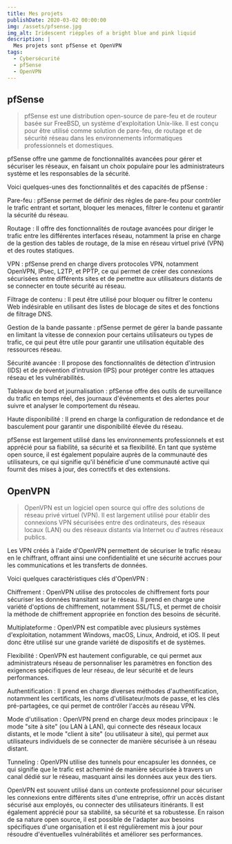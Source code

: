 ```yaml
---
title: Mes projets
publishDate: 2020-03-02 00:00:00
img: /assets/pfsense.jpg
img_alt: Iridescent riépples of a bright blue and pink liquid
description: | 
  Mes projets sont pfSense et OpenVPN
tags:
  - Cybersécurité
  - pfSense
  - OpenVPN
---
```


## pfSense

> pfSense est une distribution open-source de pare-feu et de routeur basée sur FreeBSD, un système d'exploitation Unix-like. Il est conçu pour être utilisé comme solution de pare-feu, de routage et de sécurité réseau dans les environnements informatiques professionnels et domestiques.

 pfSense offre une gamme de fonctionnalités avancées pour gérer et sécuriser les réseaux, en faisant un choix populaire pour les administrateurs système et les responsables de la sécurité.

Voici quelques-unes des fonctionnalités et des capacités de pfSense :

Pare-feu : pfSense permet de définir des règles de pare-feu pour contrôler le trafic entrant et sortant, bloquer les menaces, filtrer le contenu et garantir la sécurité du réseau.

Routage : Il offre des fonctionnalités de routage avancées pour diriger le trafic entre les différentes interfaces réseau, notamment la prise en charge de la gestion des tables de routage, de la mise en réseau virtuel privé (VPN) et des routes statiques.

VPN : pfSense prend en charge divers protocoles VPN, notamment OpenVPN, IPsec, L2TP, et PPTP, ce qui permet de créer des connexions sécurisées entre différents sites et de permettre aux utilisateurs distants de se connecter en toute sécurité au réseau.

Filtrage de contenu : Il peut être utilisé pour bloquer ou filtrer le contenu Web indésirable en utilisant des listes de blocage de sites et des fonctions de filtrage DNS.

Gestion de la bande passante : pfSense permet de gérer la bande passante en limitant la vitesse de connexion pour certains utilisateurs ou types de trafic, ce qui peut être utile pour garantir une utilisation équitable des ressources réseau.

Sécurité avancée : Il propose des fonctionnalités de détection d'intrusion (IDS) et de prévention d'intrusion (IPS) pour protéger contre les attaques réseau et les vulnérabilités.

Tableaux de bord et journalisation : pfSense offre des outils de surveillance du trafic en temps réel, des journaux d'événements et des alertes pour suivre et analyser le comportement du réseau.

Haute disponibilité : Il prend en charge la configuration de redondance et de basculement pour garantir une disponibilité élevée du réseau.

pfSense est largement utilisé dans les environnements professionnels et est apprécié pour sa fiabilité, sa sécurité et sa flexibilité. En tant que système open source, il est également populaire auprès de la communauté des utilisateurs, ce qui signifie qu'il bénéficie d'une communauté active qui fournit des mises à jour, des correctifs et des extensions.

## OpenVPN

> OpenVPN est un logiciel open source qui offre des solutions de réseau privé virtuel (VPN). Il est largement utilisé pour établir des connexions VPN sécurisées entre des ordinateurs, des réseaux locaux (LAN) ou des réseaux distants via Internet ou d'autres réseaux publics.

Les VPN créés à l'aide d'OpenVPN permettent de sécuriser le trafic réseau en le chiffrant, offrant ainsi une confidentialité et une sécurité accrues pour les communications et les transferts de données.

Voici quelques caractéristiques clés d'OpenVPN :

Chiffrement : OpenVPN utilise des protocoles de chiffrement forts pour sécuriser les données transitant sur le réseau. Il prend en charge une variété d'options de chiffrement, notamment SSL/TLS, et permet de choisir la méthode de chiffrement appropriée en fonction des besoins de sécurité.

Multiplateforme : OpenVPN est compatible avec plusieurs systèmes d'exploitation, notamment Windows, macOS, Linux, Android, et iOS. Il peut donc être utilisé sur une grande variété de dispositifs et de systèmes.

Flexibilité : OpenVPN est hautement configurable, ce qui permet aux administrateurs réseau de personnaliser les paramètres en fonction des exigences spécifiques de leur réseau, de leur sécurité et de leurs performances.

Authentification : Il prend en charge diverses méthodes d'authentification, notamment les certificats, les noms d'utilisateur/mots de passe, et les clés pré-partagées, ce qui permet de contrôler l'accès au réseau VPN.

Mode d'utilisation : OpenVPN prend en charge deux modes principaux : le mode "site à site" (ou LAN à LAN), qui connecte des réseaux locaux distants, et le mode "client à site" (ou utilisateur à site), qui permet aux utilisateurs individuels de se connecter de manière sécurisée à un réseau distant.

Tunneling : OpenVPN utilise des tunnels pour encapsuler les données, ce qui signifie que le trafic est acheminé de manière sécurisée à travers un canal dédié sur le réseau, masquant ainsi les données aux yeux des tiers.

OpenVPN est souvent utilisé dans un contexte professionnel pour sécuriser les connexions entre différents sites d'une entreprise, offrir un accès distant sécurisé aux employés, ou connecter des utilisateurs itinérants. Il est également apprécié pour sa stabilité, sa sécurité et sa robustesse. En raison de sa nature open source, il est possible de l'adapter aux besoins spécifiques d'une organisation et il est régulièrement mis à jour pour résoudre d'éventuelles vulnérabilités et améliorer ses performances.